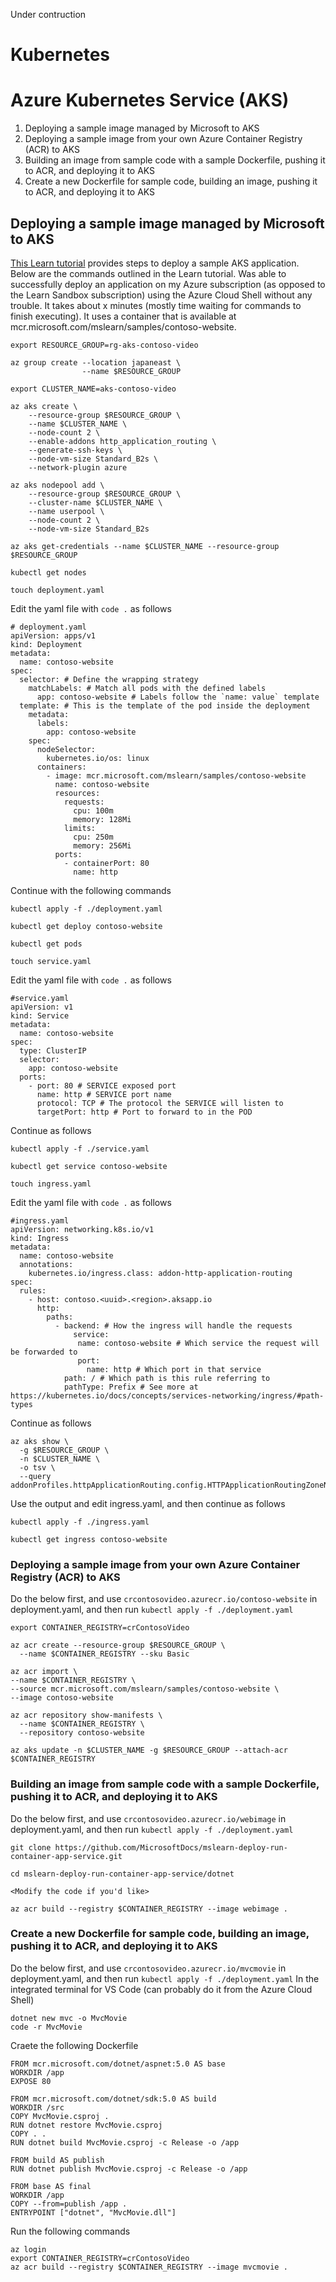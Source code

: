 Under contruction

# Kubernetes

# Azure Kubernetes Service (AKS)
1. Deploying a sample image managed by Microsoft to AKS
2. Deploying a sample image from your own Azure Container Registry (ACR) to AKS
3. Building an image from sample code with a sample Dockerfile, pushing it to ACR, and deploying it to AKS
4. Create a new Dockerfile for sample code, building an image, pushing it to ACR, and deploying it to AKS
## Deploying a sample image managed by Microsoft to AKS 
[This Learn tutorial](https://docs.microsoft.com/en-us/learn/modules/aks-deploy-container-app/) provides steps to deploy a sample AKS application. Below are the commands outlined in the Learn tutorial. Was able to successfully deploy an application on my Azure subscription (as opposed to the Learn Sandbox subscription) using the Azure Cloud Shell without any trouble. It takes about x minutes (mostly time waiting for commands to finish executing). It uses a container that is available at mcr.microsoft.com/mslearn/samples/contoso-website.

```
export RESOURCE_GROUP=rg-aks-contoso-video

az group create --location japaneast \
                --name $RESOURCE_GROUP

export CLUSTER_NAME=aks-contoso-video

az aks create \
    --resource-group $RESOURCE_GROUP \
    --name $CLUSTER_NAME \
    --node-count 2 \
    --enable-addons http_application_routing \
    --generate-ssh-keys \
    --node-vm-size Standard_B2s \
    --network-plugin azure

az aks nodepool add \
    --resource-group $RESOURCE_GROUP \
    --cluster-name $CLUSTER_NAME \
    --name userpool \
    --node-count 2 \
    --node-vm-size Standard_B2s

az aks get-credentials --name $CLUSTER_NAME --resource-group $RESOURCE_GROUP

kubectl get nodes

touch deployment.yaml
```

Edit the yaml file with `code .` as follows

```
# deployment.yaml
apiVersion: apps/v1
kind: Deployment
metadata:
  name: contoso-website
spec:
  selector: # Define the wrapping strategy
    matchLabels: # Match all pods with the defined labels
      app: contoso-website # Labels follow the `name: value` template
  template: # This is the template of the pod inside the deployment
    metadata:
      labels:
        app: contoso-website
    spec:
      nodeSelector:
        kubernetes.io/os: linux
      containers:
        - image: mcr.microsoft.com/mslearn/samples/contoso-website
          name: contoso-website
          resources:
            requests:
              cpu: 100m
              memory: 128Mi
            limits:
              cpu: 250m
              memory: 256Mi
          ports:
            - containerPort: 80
              name: http
```

Continue with the following commands

```
kubectl apply -f ./deployment.yaml

kubectl get deploy contoso-website

kubectl get pods

touch service.yaml
```

Edit the yaml file with `code .` as follows

```
#service.yaml
apiVersion: v1
kind: Service
metadata:
  name: contoso-website
spec:
  type: ClusterIP
  selector:
    app: contoso-website
  ports:
    - port: 80 # SERVICE exposed port
      name: http # SERVICE port name
      protocol: TCP # The protocol the SERVICE will listen to
      targetPort: http # Port to forward to in the POD
```

Continue as follows

```
kubectl apply -f ./service.yaml

kubectl get service contoso-website

touch ingress.yaml
```

Edit the yaml file with `code .` as follows

```
#ingress.yaml
apiVersion: networking.k8s.io/v1
kind: Ingress
metadata:
  name: contoso-website
  annotations:
    kubernetes.io/ingress.class: addon-http-application-routing
spec:
  rules:
    - host: contoso.<uuid>.<region>.aksapp.io
      http:
        paths:
          - backend: # How the ingress will handle the requests
              service:
               name: contoso-website # Which service the request will be forwarded to
               port:
                 name: http # Which port in that service
            path: / # Which path is this rule referring to
            pathType: Prefix # See more at https://kubernetes.io/docs/concepts/services-networking/ingress/#path-types
```

Continue as follows

```
az aks show \
  -g $RESOURCE_GROUP \
  -n $CLUSTER_NAME \
  -o tsv \
  --query addonProfiles.httpApplicationRouting.config.HTTPApplicationRoutingZoneName
```

Use the output and edit ingress.yaml, and then continue as follows

```
kubectl apply -f ./ingress.yaml

kubectl get ingress contoso-website
```

### Deploying a sample image from your own Azure Container Registry (ACR) to AKS
Do the below first, and use `crcontosovideo.azurecr.io/contoso-website` in deployment.yaml, and then run `kubectl apply -f ./deployment.yaml`
```
export CONTAINER_REGISTRY=crContosoVideo

az acr create --resource-group $RESOURCE_GROUP \
  --name $CONTAINER_REGISTRY --sku Basic

az acr import \
--name $CONTAINER_REGISTRY \
--source mcr.microsoft.com/mslearn/samples/contoso-website \
--image contoso-website

az acr repository show-manifests \
  --name $CONTAINER_REGISTRY \
  --repository contoso-website

az aks update -n $CLUSTER_NAME -g $RESOURCE_GROUP --attach-acr $CONTAINER_REGISTRY

  ```

### Building an image from sample code with a sample Dockerfile, pushing it to ACR, and deploying it to AKS
Do the below first, and use `crcontosovideo.azurecr.io/webimage` in deployment.yaml, and then run `kubectl apply -f ./deployment.yaml`
```
git clone https://github.com/MicrosoftDocs/mslearn-deploy-run-container-app-service.git

cd mslearn-deploy-run-container-app-service/dotnet

<Modify the code if you'd like>

az acr build --registry $CONTAINER_REGISTRY --image webimage .
```

### Create a new Dockerfile for sample code, building an image, pushing it to ACR, and deploying it to AKS
Do the below first, and use `crcontosovideo.azurecr.io/mvcmovie` in deployment.yaml, and then run `kubectl apply -f ./deployment.yaml`
In the integrated terminal for VS Code (can probably do it from the Azure Cloud Shell)
```
dotnet new mvc -o MvcMovie
code -r MvcMovie
```
Craete the following Dockerfile
```
FROM mcr.microsoft.com/dotnet/aspnet:5.0 AS base
WORKDIR /app
EXPOSE 80

FROM mcr.microsoft.com/dotnet/sdk:5.0 AS build
WORKDIR /src
COPY MvcMovie.csproj .
RUN dotnet restore MvcMovie.csproj
COPY . .
RUN dotnet build MvcMovie.csproj -c Release -o /app

FROM build AS publish
RUN dotnet publish MvcMovie.csproj -c Release -o /app

FROM base AS final
WORKDIR /app
COPY --from=publish /app .
ENTRYPOINT ["dotnet", "MvcMovie.dll"]
```
Run the following commands
```
az login
export CONTAINER_REGISTRY=crContosoVideo
az acr build --registry $CONTAINER_REGISTRY --image mvcmovie .
```
